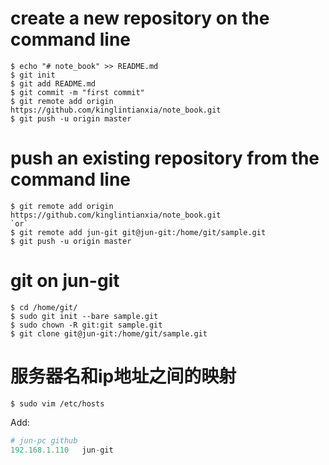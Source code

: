 # create a new repository on the command line
```shell
$ echo "# note_book" >> README.md
$ git init
$ git add README.md
$ git commit -m "first commit"
$ git remote add origin https://github.com/kinglintianxia/note_book.git
$ git push -u origin master
```
# push an existing repository from the command line
```shell
$ git remote add origin https://github.com/kinglintianxia/note_book.git
`or`
$ git remote add jun-git git@jun-git:/home/git/sample.git
$ git push -u origin master
```

# git on jun-git
```shell
$ cd /home/git/
$ sudo git init --bare sample.git
$ sudo chown -R git:git sample.git
$ git clone git@jun-git:/home/git/sample.git
```
# 服务器名和ip地址之间的映射
```shell
$ sudo vim /etc/hosts
```
Add:
```python
# jun-pc github
192.168.1.110 	jun-git
```

